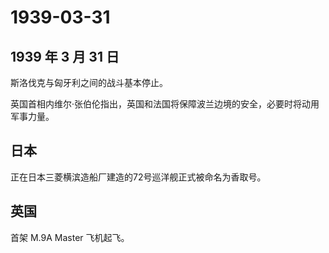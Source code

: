 # 1939-03-31

## 1939 年 3 月 31 日

斯洛伐克与匈牙利之间的战斗基本停止。

英国首相内维尔·张伯伦指出，英国和法国将保障波兰边境的安全，必要时将动用军事力量。

## 日本

正在日本三菱横滨造船厂建造的72号巡洋舰正式被命名为香取号。

## 英国

首架 M.9A Master 飞机起飞。



